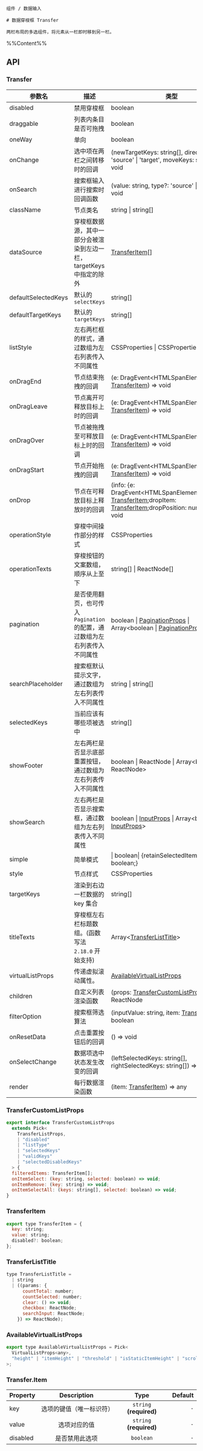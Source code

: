 `````
组件 / 数据输入

# 数据穿梭框 Transfer

两栏布局的多选组件，将元素从一栏即时移到另一栏。
`````

%%Content%%

## API

### Transfer

|参数名|描述|类型|默认值|版本|
|---|---|---|---|---|
|disabled|禁用穿梭框|boolean |`-`|-|
|draggable|列表内条目是否可拖拽|boolean |`-`|-|
|oneWay|单向|boolean |`-`|-|
|onChange|选中项在两栏之间转移时的回调|(newTargetKeys: string[], direction: 'source' \| 'target', moveKeys: string[]) => void |`-`|-|
|onSearch|搜索框输入进行搜索时回调函数|(value: string, type?: 'source' \| 'target') => void |`-`|-|
|className|节点类名|string \| string[] |`-`|-|
|dataSource|穿梭框数据源，其中一部分会被渲染到左边一栏，targetKeys 中指定的除外|[TransferItem](#transferitem)[] |`-`|-|
|defaultSelectedKeys|默认的 `selectKeys`|string[] |`[]`|-|
|defaultTargetKeys|默认的 `targetKeys`|string[] |`[]`|-|
|listStyle|左右两栏框的样式，通过数组为左右列表传入不同属性|CSSProperties \| CSSProperties[] |`-`|Array format in '2.40.0'|
|onDragEnd|节点结束拖拽的回调|(e: DragEvent&lt;HTMLSpanElement&gt;, item: [TransferItem](#transferitem)) =&gt; void |`-`|-|
|onDragLeave|节点离开可释放目标上时的回调|(e: DragEvent&lt;HTMLSpanElement&gt;, item: [TransferItem](#transferitem)) =&gt; void |`-`|-|
|onDragOver|节点被拖拽至可释放目标上时的回调|(e: DragEvent&lt;HTMLSpanElement&gt;, item: [TransferItem](#transferitem)) =&gt; void |`-`|-|
|onDragStart|节点开始拖拽的回调|(e: DragEvent&lt;HTMLSpanElement&gt;, item: [TransferItem](#transferitem)) =&gt; void |`-`|-|
|onDrop|节点在可释放目标上释放时的回调|(info: {e: DragEvent&lt;HTMLSpanElement&gt;;dragItem: [TransferItem](#transferitem);dropItem: [TransferItem](#transferitem);dropPosition: number;}) =&gt; void |`-`|-|
|operationStyle|穿梭中间操作部分的样式|CSSProperties |`-`|-|
|operationTexts|穿梭按钮的文案数组，顺序从上至下|string[] \| ReactNode[] |`-`|-|
|pagination|是否使用翻页，也可传入 `Pagination` 的配置，通过数组为左右列表传入不同属性|boolean \| [PaginationProps](pagination#pagination) \| Array&lt;boolean \| [PaginationProps](pagination#pagination)&gt; |`-`|Array format in '2.40.0'|
|searchPlaceholder|搜索框默认提示文字，通过数组为左右列表传入不同属性|string \| string[] |`-`|Array format in '2.40.0'|
|selectedKeys|当前应该有哪些项被选中|string[] |`-`|-|
|showFooter|左右两栏是否显示底部重置按钮，通过数组为左右列表传入不同属性|boolean \| ReactNode \| Array&lt;boolean \| ReactNode&gt; |`-`|ReactNode in `2.11.0`, array format in '2.40.0'|
|showSearch|左右两栏是否显示搜索框，通过数组为左右列表传入不同属性|boolean \| [InputProps](input#input) \| Array&lt;boolean \| [InputProps](input#input)&gt; |`-`|Array format in '2.40.0'|
|simple|简单模式|\| boolean\| {retainSelectedItems?: boolean;} |`-`|`retainSelectedItems` in '2.21.0'|
|style|节点样式|CSSProperties |`-`|-|
|targetKeys|渲染到右边一栏数据的 key 集合|string[] |`-`|-|
|titleTexts|穿梭框左右栏标题数组。(函数写法 `2.18.0` 开始支持)|Array&lt;[TransferListTitle](#transferlisttitle)&gt; |`['Source', 'Target']`|-|
|virtualListProps|传递虚拟滚动属性。|[AvailableVirtualListProps](#availablevirtuallistprops) |`-`|2.42.0|
|children|自定义列表渲染函数|(props: [TransferCustomListProps](#transfercustomlistprops)) => ReactNode |`-`|-|
|filterOption|搜索框筛选算法|(inputValue: string, item: [TransferItem](#transferitem)) => boolean |`(inputValue, item) => item.value.indexOf(inputValue) !== -1`|-|
|onResetData|点击重置按钮后的回调|() => void |`-`|-|
|onSelectChange|数据项选中状态发生改变的回调|(leftSelectedKeys: string[], rightSelectedKeys: string[]) => void |`-`|-|
|render|每行数据渲染函数|(item: [TransferItem](#transferitem)) => any |`-`|-|

### TransferCustomListProps

```js
export interface TransferCustomListProps
  extends Pick<
    TransferListProps,
    | "disabled"
    | "listType"
    | "selectedKeys"
    | "validKeys"
    | "selectedDisabledKeys"
  > {
  filteredItems: TransferItem[];
  onItemSelect: (key: string, selected: boolean) => void;
  onItemRemove: (key: string) => void;
  onItemSelectAll: (keys: string[], selected: boolean) => void;
}
```

### TransferItem

```js
export type TransferItem = {
  key: string;
  value: string;
  disabled?: boolean;
};
```

### TransferListTitle

```js
type TransferListTitle =
  | string
  | ((params: {
      countTotal: number;
      countSelected: number;
      clear: () => void;
      checkbox: ReactNode;
      searchInput: ReactNode;
    }) => ReactNode);
```

### AvailableVirtualListProps

```js
export type AvailableVirtualListProps = Pick<
  VirtualListProps<any>,
  "height" | "itemHeight" | "threshold" | "isStaticItemHeight" | "scrollOptions"
>;
```

### Transfer.Item

|Property|Description|Type|Default|
|---|:---:|:---:|---:|
|key|选项的键值（唯一标识符）|`string` **(required)**|`-`|
|value|选项对应的值|`string` **(required)**|`-`|
|disabled|是否禁用此选项|`boolean`|`-`|
